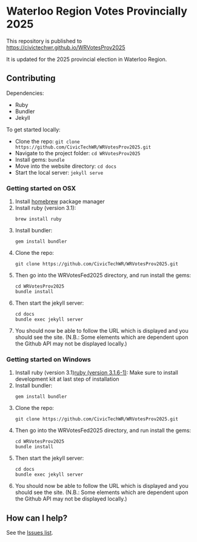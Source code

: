 # Waterloo Region Votes Provincially 2025

This repository is published to
https://civictechwr.github.io/WRVotesProv2025

It is updated for the 2025 provincial election in Waterloo Region.

## Contributing

Dependencies:
- Ruby
- Bundler
- Jekyll

To get started locally:
- Clone the repo: `git clone https://github.com/CivicTechWR/WRVotesProv2025.git`
- Navigate to the project folder: `cd WRVotesProv2025`
- Install gems: `bundle`
- Move into the website directory: `cd docs`
- Start the local server: `jekyll serve`

### Getting started on OSX

1. Install [homebrew](https://brew.sh/) package manager
2. Install ruby (version 3.1):
   ```
   brew install ruby
   ```
3. Install bundler:
   ```
   gem install bundler
   ```
4. Clone the repo:
   ```
   git clone https://github.com/CivicTechWR/WRVotesProv2025.git
   ```
5. Then go into the WRVotesFed2025 directory, and run install the gems:
   ```
   cd WRVotesProv2025
   bundle install
   ```
6. Then start the jekyll server:
   ```
   cd docs
   bundle exec jekyll server
   ```
7. You should now be able to follow the URL which is displayed and you should see the site. (N.B.: Some elements which are dependent upon the Github API may not be displayed locally.)

### Getting started on Windows

1. Install ruby (version 3.1)[ruby (version 3.1.6-1)](https://rubyinstaller.org/downloads/):
   Make sure to install development kit at last step of installation
2. Install bundler:
   ```
   gem install bundler
   ```
3. Clone the repo:
   ```
   git clone https://github.com/CivicTechWR/WRVotesProv2025.git
   ```
4. Then go into the WRVotesFed2025 directory, and run install the gems:
   ```
   cd WRVotesProv2025
   bundle install
   ```
5. Then start the jekyll server:
   ```
   cd docs
   bundle exec jekyll server
   ```
6. You should now be able to follow the URL which is displayed and you should see the site. (N.B.: Some elements which are dependent upon the Github API may not be displayed locally.)

## How can I help?
See the [Issues list](https://github.com/CivicTechWR/WRVotesProv2025/issues).
